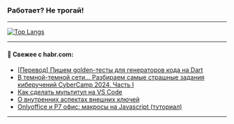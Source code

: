 ### Работает? Не трогай!

---
<!--
#### 🛠️ Technical stack:

![Java](https://img.shields.io/badge/Java-informational?logo=Oracle&style=flat&logoColor=white&color=FF4500)
![Kotlin](https://img.shields.io/badge/Kotlin-informational?logo=Kotlin&style=flat&logoColor=white&color=774D97)
![TS](https://img.shields.io/badge/TypeScript-informational?logo=typeScript&style=flat&logoColor=black&color=017acc)
![Python](https://img.shields.io/badge/Python-informational?logo=Python&style=flat&logoColor=black&color=ffdd54) <br>
![Spring](https://img.shields.io/badge/Spring-informational?logo=Spring&style=flat&logoColor=white&color=6DB33F) 
![SpringBoot](https://img.shields.io/badge/SpringBoot-informational?logo=SpringBoot&style=flat&logoColor=white&color=6DB33F)
![Nest](https://img.shields.io/badge/NestJS-informational?logo=NestJS&style=flat&logoColor=white&color=E0234E) 
![NodeJS](https://img.shields.io/badge/NodeJS-informational?logo=node.js&style=flat&logoColor=white&color=70A760)<br>
![PostgreSQL](https://img.shields.io/badge/PostgreSQL-informational?logo=PostgreSQL&style=flat&logoColor=white&color=DAA520)
![MongoDB](https://img.shields.io/badge/MongoDB-informational?logo=MongoDB&style=flat&logoColor=white&color=870000)
![Apache](https://img.shields.io/badge/Apache-informational?logo=apache&style=flat&logoColor=white&color=f74e28)

___ 
-->

<!--- #### 🛠️ : --->

[![Top Langs](https://github-readme-stats-82jvfl3w3-advtsettinggmailcoms-projects.vercel.app/api/top-langs/?username=zloylis&langs_count=10&hide_title=true&title_color=e6edf3&size_weight=0.5&count_weight=0.5&layout=compact&hide_progress=true&hide_border=true&theme=dracula)](https://github.com/zloylis)

<!---


####  :octocat:&nbsp;&nbsp; Статистика:

![GitHub stats](https://github-readme-stats-u2qms2cxw-advtsettinggmailcoms-projects.vercel.app/api?username=zloylis&show_icons=true&hide_border=true&theme=dracula&title_color=e6edf3&include_all_commits=true&count_private=true&hide_rank=false&hide_title=true&rank_icon=github)
-->
---

#### 💬 Свежее с habr.com:

<!-- BLOG-POST-LIST:START -->
- [[Перевод] Пишем golden-тесты для генераторов кода на Dart](https://habr.com/ru/articles/863118/?utm_source=habrahabr&utm_medium=rss&utm_campaign=863118)
- [В темной-темной сети… Разбираем самые страшные задания киберучений CyberCamp 2024. Часть I](https://habr.com/ru/companies/jetinfosystems/articles/863108/?utm_source=habrahabr&utm_medium=rss&utm_campaign=863108)
- [Как сделать мультитул на VS Code](https://habr.com/ru/companies/alfa/articles/861728/?utm_source=habrahabr&utm_medium=rss&utm_campaign=861728)
- [О внутренних аспектах внешних ключей](https://habr.com/ru/companies/gnivc/articles/863102/?utm_source=habrahabr&utm_medium=rss&utm_campaign=863102)
- [Onlyoffice и Р7 офис: макросы на Javascript &lpar;туториал&rpar;](https://habr.com/ru/articles/863100/?utm_source=habrahabr&utm_medium=rss&utm_campaign=863100)
<!-- BLOG-POST-LIST:END -->

---
